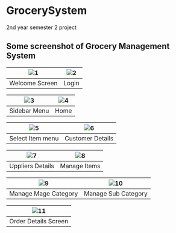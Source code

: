 # GrocerySystem
2nd year semester 2 project


## Some screenshot of Grocery Management System

| ![1](https://user-images.githubusercontent.com/29893232/144301862-3c89bce9-f82b-44b7-bf3b-20406aed2956.PNG) | ![2](https://user-images.githubusercontent.com/29893232/144301925-bbac1e63-1cb1-4b3b-8098-c980508ed573.PNG) |
| :--------------------------------: | :---------------------------------------: | 
|             Welcome Screen           |             Login             |


| ![3](https://user-images.githubusercontent.com/29893232/142775634-1de5c162-d31c-4bec-bfe3-ea010a06deaa.png) | ![4](https://user-images.githubusercontent.com/29893232/142775635-7b6fef67-319c-455a-aa91-f967b3e8f8e5.png) | 
| :----------------------------------: | :----------------------------------: |
|            Sidebar Menu            |            Home             |


| ![5](https://user-images.githubusercontent.com/29893232/142775637-e7ac90da-dedd-4722-8a8d-b52894e6cfa6.png) | ![6](https://user-images.githubusercontent.com/29893232/142775638-4546d7e7-3b38-4ad8-a74f-89e099f34690.png) | 
| :----------------------------------: | :----------------------------------: |
|            Select Item menu            |            Customer Details              |

| ![7](https://user-images.githubusercontent.com/29893232/142775639-d5e22080-0524-46d8-9627-e31fddc3522e.png) | ![8](https://user-images.githubusercontent.com/29893232/142775642-19c7bfcb-d0d4-4e8e-872d-b98b35c0b0db.png) | 
| :----------------------------------: | :----------------------------------: |
|           Uppliers Details            |            Manage Items           |

| ![9](https://user-images.githubusercontent.com/29893232/142775643-b3d9ac55-4a13-4727-8364-e1eb33dd8561.png) | ![10](https://user-images.githubusercontent.com/29893232/142775646-baa474fe-3571-4d05-8b49-bd203c7b6ae4.png) | 
| :----------------------------------: | :----------------------------------: |
|           Manage Mage Category           |            Manage Sub Category           |


| ![11](https://user-images.githubusercontent.com/29893232/142775648-941b15f0-bc17-4b53-9e32-628f0e7d1740.png) |
| :----------------------------------: |
|           Order Details Screen       |  




